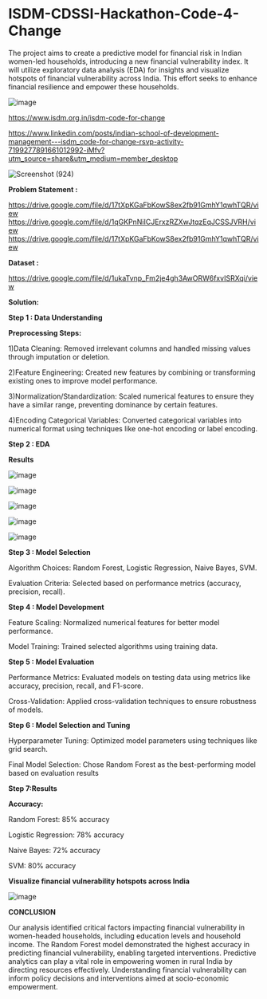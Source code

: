 # ISDM-CDSSI-Hackathon-Code-4-Change
The project aims to create a predictive model for financial risk in Indian women-led households, introducing a new financial vulnerability index. It will utilize exploratory data analysis (EDA) for insights and visualize hotspots of financial vulnerability across India. This effort seeks to enhance financial resilience and empower these households.

![image](https://github.com/Samrudhi00/ISDM-CDSSI-Hackathon-Code-4-Change/assets/89694069/bd069336-2676-4a56-8057-e1ee2549d597)



https://www.isdm.org.in/isdm-code-for-change

https://www.linkedin.com/posts/indian-school-of-development-management---isdm_code-for-change-rsvp-activity-7199277891661012992-iMfv?utm_source=share&utm_medium=member_desktop






![Screenshot (924)](https://github.com/Samrudhi00/ISDM-CDSSI-Hackathon-Code-4-Change/assets/89694069/755bc65e-3ed6-496f-a2ac-cffd8f93a124)




**Problem Statement :**

https://drive.google.com/file/d/17tXpKGaFbKowS8ex2fb91GmhY1qwhTQR/view
https://drive.google.com/file/d/1qGKPnNiICJErxzRZXwJtqzEqJCSSJVRH/view
https://drive.google.com/file/d/17tXpKGaFbKowS8ex2fb91GmhY1qwhTQR/view


**Dataset :**

https://drive.google.com/file/d/1ukaTvnp_Fm2je4gh3AwORW6fxvISRXqi/view


**Solution:**

**Step 1 : Data Understanding** 

**Preprocessing Steps:**

1)Data Cleaning: Removed irrelevant columns and handled missing values through imputation or deletion.

2)Feature Engineering: Created new features by combining or transforming existing ones to improve model performance.

3)Normalization/Standardization: Scaled numerical features to ensure they have a similar range, preventing dominance by certain features.

4)Encoding Categorical Variables: Converted categorical variables into numerical format using techniques like one-hot encoding or label encoding.


**Step 2 : EDA**

**Results**


![image](https://github.com/Samrudhi00/ISDM-CDSSI-Hackathon-Code-4-Change/assets/89694069/854181e1-17cf-413c-9e07-f96df19d997b)


![image](https://github.com/Samrudhi00/ISDM-CDSSI-Hackathon-Code-4-Change/assets/89694069/643d33ab-d7c5-4a4f-84b4-a9bac7febc56)


![image](https://github.com/Samrudhi00/ISDM-CDSSI-Hackathon-Code-4-Change/assets/89694069/ab7b6429-764f-48af-9325-41087e18f275)


![image](https://github.com/Samrudhi00/ISDM-CDSSI-Hackathon-Code-4-Change/assets/89694069/5f7edd0d-68b4-4a33-86b0-ada4ff122d86)


![image](https://github.com/Samrudhi00/ISDM-CDSSI-Hackathon-Code-4-Change/assets/89694069/27427103-3b25-4c25-868d-40d511a507c7)


**Step 3 : Model Selection**

Algorithm Choices:
Random Forest, Logistic Regression, Naive Bayes, SVM.

Evaluation Criteria:
Selected based on performance metrics (accuracy, precision, recall).

**Step 4 : Model Development**

Feature Scaling:
Normalized numerical features for better model performance.

Model Training:
Trained selected algorithms using training data.



**Step 5 : Model Evaluation**

Performance Metrics:
Evaluated models on testing data using metrics like accuracy, precision, recall, and F1-score.

Cross-Validation:
Applied cross-validation techniques to ensure robustness of models.



**Step 6 : Model Selection and Tuning**

Hyperparameter Tuning:
Optimized model parameters using techniques like grid search.

Final Model Selection:
Chose Random Forest as the best-performing model based on evaluation results



**Step 7:Results**

**Accuracy:**


Random Forest: 85% accuracy

Logistic Regression: 78% accuracy

Naive Bayes: 72% accuracy

SVM: 80% accuracy



**Visualize financial vulnerability hotspots across India**

![image](https://github.com/Samrudhi00/ISDM-CDSSI-Hackathon-Code-4-Change/assets/89694069/b02f543e-1546-42fb-bfe2-cc02c1598fba)





**CONCLUSION**

Our analysis identified critical factors impacting financial vulnerability in women-headed households, including education levels and household income.
The Random Forest model demonstrated the highest accuracy in predicting financial vulnerability, enabling targeted interventions.
Predictive analytics can play a vital role in empowering women in rural India by directing resources effectively.
Understanding financial vulnerability can inform policy decisions and interventions aimed at socio-economic empowerment.
































